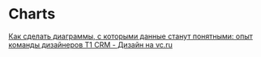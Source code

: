 # Charts

[Как сделать диаграммы, с которыми данные станут понятными: опыт команды дизайнеров T1 CRM - Дизайн на vc.ru](https://vc.ru/design/514122-kak-sdelat-diagrammy-s-kotorymi-dannye-stanut-ponyatnymi-opyt-komandy-dizaynerov-t1-crm)